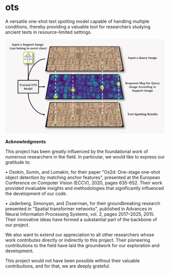 # ots

A versatile one-shot text spotting model capable of handling multiple conditions, thereby providing a valuable tool for researchers studying ancient texts in resource-limited settings.

<img src="https://github.com/infinite-hwb/ots/blob/master/ST/Images/readme/readme.png" width="633" >

**Acknowledgments**

This project has been greatly influenced by the foundational work of numerous researchers in the field. In particular, we would like to express our gratitude to:

•	Osokin, Sumin, and Lomakin, for their paper "Os2d: One-stage one-shot object detection by matching anchor features", presented at the European Conference on Computer Vision (ECCV), 2020, pages 635-652. Their work provided invaluable insights and methodologies that significantly influenced the development of our code.

•	Jaderberg, Simonyan, and Zisserman, for their groundbreaking research presented in "Spatial transformer networks", published in Advances in Neural Information Processing Systems, vol. 2, pages 2017–2025, 2015. Their innovative ideas have formed a substantial part of the backbone of our project.

We also want to extend our appreciation to all other researchers whose work contributes directly or indirectly to this project. Their pioneering contributions to the field have laid the groundwork for our exploration and development.

This project would not have been possible without their valuable contributions, and for that, we are deeply grateful.
